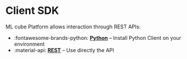 # Client SDK


ML cube Platform allows interaction through REST APIs:
<div class="grid cards" markdown>

- :fontawesome-brands-python: __[Python]__ – Install Python Client on your environment
- :material-api: __[REST]__ – Use directly the API


</div>

  [Python]: python.md
  [REST]: rest.md

